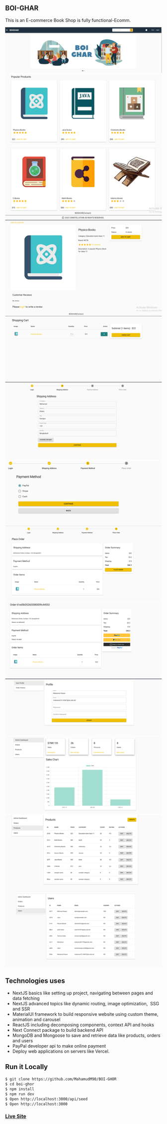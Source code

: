 ## BOI-GHAR 

This is an E-commerce Book Shop is fully functional-Ecomm. 


![ScreenShot of Form](screenshorts/lol.png)
![ScreenShot of Form](screenshorts/lala.png)
![ScreenShot of Form](screenshorts/a.png)
![ScreenShot of Form](screenshorts/b.png)
![ScreenShot of Form](screenshorts/c.png)
![ScreenShot of Form](screenshorts/d.png)
![ScreenShot of Form](screenshorts/e.png)
![ScreenShot of Form](screenshorts/f.png)
![ScreenShot of Form](screenshorts/g.png)
![ScreenShot of Form](screenshorts/h.png)
![ScreenShot of Form](screenshorts/i.png)
![ScreenShot of Form](screenshorts/j.png)
![ScreenShot of Form](screenshorts/k.png)




## Technologies uses
 - NextJS basics like setting up project, navigating between pages and data fetching
 - NextJS advanced topics like dynamic routing, image optimization,  SSG and SSR
 - MaterialUI framework to build responsive website using custom theme, animation and carousel
 - ReactJS including decomposing components, context API and hooks
 - Next Connect package to build backend API
 - MongoDB and Mongoose to save and retrieve data like products, orders and users
 - PayPal developer api to make online payment
 - Deploy web applications on servers like Vercel.




## Run it Locally
```
$ git clone https://github.com/MahamudM90/BOI-GHOR
$ cd boi-ghor
$ npm install
$ npm run dev
$ Open http://localhost:3000/api/seed
$ Open http://localhost:3000
```
   ###    [Live Site](https://boighorss.vercel.app/?fbclid=IwAR3f1UHUDWg0-41u_pPRq8vSZSZVpnMLtsQ1u3CvYKDppGGCBV4HO2ea-dk)
